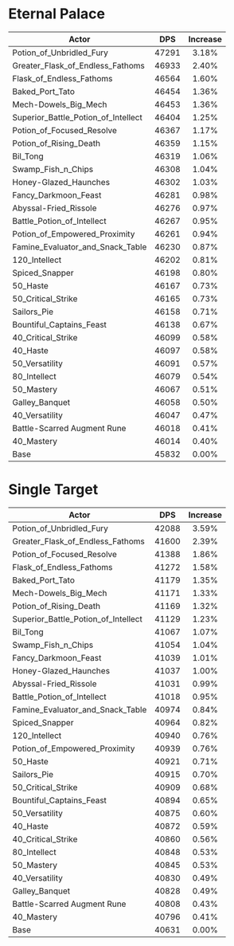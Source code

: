 # Eternal Palace
| Actor | DPS | Increase |
|---|:---:|:---:|
|Potion_of_Unbridled_Fury|47291|3.18%|
|Greater_Flask_of_Endless_Fathoms|46933|2.40%|
|Flask_of_Endless_Fathoms|46564|1.60%|
|Baked_Port_Tato|46454|1.36%|
|Mech-Dowels_Big_Mech|46453|1.36%|
|Superior_Battle_Potion_of_Intellect|46404|1.25%|
|Potion_of_Focused_Resolve|46367|1.17%|
|Potion_of_Rising_Death|46359|1.15%|
|Bil_Tong|46319|1.06%|
|Swamp_Fish_n_Chips|46308|1.04%|
|Honey-Glazed_Haunches|46302|1.03%|
|Fancy_Darkmoon_Feast|46281|0.98%|
|Abyssal-Fried_Rissole|46276|0.97%|
|Battle_Potion_of_Intellect|46267|0.95%|
|Potion_of_Empowered_Proximity|46261|0.94%|
|Famine_Evaluator_and_Snack_Table|46230|0.87%|
|120_Intellect|46202|0.81%|
|Spiced_Snapper|46198|0.80%|
|50_Haste|46167|0.73%|
|50_Critical_Strike|46165|0.73%|
|Sailors_Pie|46158|0.71%|
|Bountiful_Captains_Feast|46138|0.67%|
|40_Critical_Strike|46099|0.58%|
|40_Haste|46097|0.58%|
|50_Versatility|46091|0.57%|
|80_Intellect|46079|0.54%|
|50_Mastery|46067|0.51%|
|Galley_Banquet|46058|0.50%|
|40_Versatility|46047|0.47%|
|Battle-Scarred Augment Rune|46018|0.41%|
|40_Mastery|46014|0.40%|
|Base|45832|0.00%|

# Single Target
| Actor | DPS | Increase |
|---|:---:|:---:|
|Potion_of_Unbridled_Fury|42088|3.59%|
|Greater_Flask_of_Endless_Fathoms|41600|2.39%|
|Potion_of_Focused_Resolve|41388|1.86%|
|Flask_of_Endless_Fathoms|41272|1.58%|
|Baked_Port_Tato|41179|1.35%|
|Mech-Dowels_Big_Mech|41171|1.33%|
|Potion_of_Rising_Death|41169|1.32%|
|Superior_Battle_Potion_of_Intellect|41129|1.23%|
|Bil_Tong|41067|1.07%|
|Swamp_Fish_n_Chips|41054|1.04%|
|Fancy_Darkmoon_Feast|41039|1.01%|
|Honey-Glazed_Haunches|41037|1.00%|
|Abyssal-Fried_Rissole|41031|0.99%|
|Battle_Potion_of_Intellect|41018|0.95%|
|Famine_Evaluator_and_Snack_Table|40974|0.84%|
|Spiced_Snapper|40964|0.82%|
|120_Intellect|40940|0.76%|
|Potion_of_Empowered_Proximity|40939|0.76%|
|50_Haste|40921|0.71%|
|Sailors_Pie|40915|0.70%|
|50_Critical_Strike|40909|0.68%|
|Bountiful_Captains_Feast|40894|0.65%|
|50_Versatility|40875|0.60%|
|40_Haste|40872|0.59%|
|40_Critical_Strike|40860|0.56%|
|80_Intellect|40848|0.53%|
|50_Mastery|40845|0.53%|
|40_Versatility|40830|0.49%|
|Galley_Banquet|40828|0.49%|
|Battle-Scarred Augment Rune|40808|0.43%|
|40_Mastery|40796|0.41%|
|Base|40631|0.00%|
